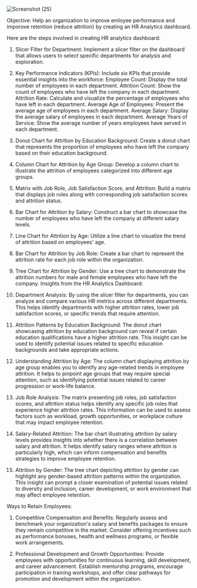 ![Screenshot (25)](https://github.com/devesh1702/HR-Analytics-Dashboard/assets/92182581/a7d9303e-f12c-46c2-aba5-24a507f294a1)

Objective:
Help an organization to improve emloyee performance and imporove retention (reduce attrition) by creating an HR Analytics dashboard.

Here are the steps involved in creating HR analytics dashboard:

1. Slicer Filter for Department:
Implement a slicer filter on the dashboard that allows users to select specific departments for analysis and exploration.
2. Key Performance Indicators (KPIs):
Include six KPIs that provide essential insights into the workforce:
Employee Count: Display the total number of employees in each department.
Attrition Count: Show the count of employees who have left the company in each department.
Attrition Rate: Calculate and visualize the percentage of employees who have left in each department.
Average Age of Employees: Present the average age of employees in each department.
Average Salary: Display the average salary of employees in each department.
Average Years of Service: Show the average number of years employees have served in each department.
3. Donut Chart for Attrition by Education Background:
Create a donut chart that represents the proportion of employees who have left the company based on their education background.
4. Column Chart for Attrition by Age Group:
Develop a column chart to illustrate the attrition of employees categorized into different age groups.
5. Matrix with Job Role, Job Satisfaction Score, and Attrition:
Build a matrix that displays job roles along with corresponding job satisfaction scores and attrition status.
6. Bar Chart for Attrition by Salary:
Construct a bar chart to showcase the number of employees who have left the company at different salary levels.
7. Line Chart for Attrition by Age:
Utilize a line chart to visualize the trend of attrition based on employees' age.
8. Bar Chart for Attrition by Job Role:
Create a bar chart to represent the attrition rate for each job role within the organization.
9. Tree Chart for Attrition by Gender:
Use a tree chart to demonstrate the attrition numbers for male and female employees who have left the company.
Insights from the HR Analytics Dashboard:
1. Department Analysis:
By using the slicer filter for departments, you can analyze and compare various HR metrics across different departments. This helps identify departments with higher attrition rates, lower job satisfaction scores, or specific trends that require attention.

2. Attrition Patterns by Education Background:
The donut chart showcasing attrition by education background can reveal if certain education qualifications have a higher attrition rate. This insight can be used to identify potential issues related to specific education backgrounds and take appropriate actions.

3. Understanding Attrition by Age:
The column chart displaying attrition by age group enables you to identify any age-related trends in employee attrition. It helps to pinpoint age groups that may require special attention, such as identifying potential issues related to career progression or work-life balance.

4. Job Role Analysis:
The matrix presenting job roles, job satisfaction scores, and attrition status helps identify any specific job roles that experience higher attrition rates. This information can be used to assess factors such as workload, growth opportunities, or workplace culture that may impact employee retention.

5. Salary-Related Attrition:
The bar chart illustrating attrition by salary levels provides insights into whether there is a correlation between salary and attrition. It helps identify salary ranges where attrition is particularly high, which can inform compensation and benefits strategies to improve employee retention.

6. Attrition by Gender:
The tree chart depicting attrition by gender can highlight any gender-based attrition patterns within the organization. This insight can prompt a closer examination of potential issues related to diversity and inclusion, career development, or work environment that may affect employee retention.

Ways to Retain Employees:
1. Competitive Compensation and Benefits:
Regularly assess and benchmark your organization's salary and benefits packages to ensure they remain competitive in the market. Consider offering incentives such as performance bonuses, health and wellness programs, or flexible work arrangements.

2. Professional Development and Growth Opportunities:
Provide employees with opportunities for continuous learning, skill development, and career advancement. Establish mentorship programs, encourage participation in training workshops, and offer clear pathways for promotion and development within the organization.
